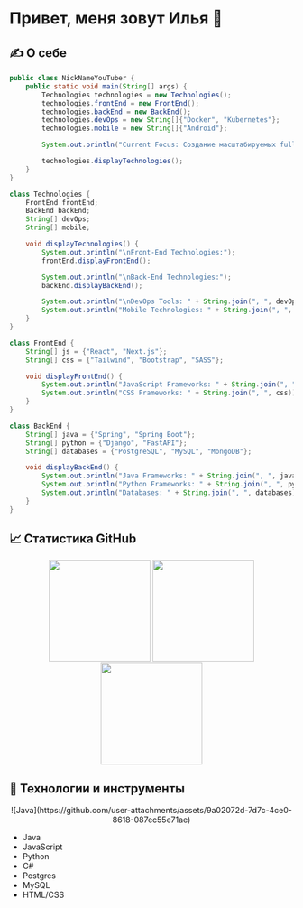 # Привет, меня зовут Илья 👋

## ✍️ О себе
```java
public class NickNameYouTuber {
    public static void main(String[] args) {
        Technologies technologies = new Technologies();
        technologies.frontEnd = new FrontEnd();
        technologies.backEnd = new BackEnd();
        technologies.devOps = new String[]{"Docker", "Kubernetes"};
        technologies.mobile = new String[]{"Android"};

        System.out.println("Current Focus: Создание масштабируемых full-stack приложений");

        technologies.displayTechnologies();
    }
}

class Technologies {
    FrontEnd frontEnd;
    BackEnd backEnd;
    String[] devOps;
    String[] mobile;

    void displayTechnologies() {
        System.out.println("\nFront-End Technologies:");
        frontEnd.displayFrontEnd();

        System.out.println("\nBack-End Technologies:");
        backEnd.displayBackEnd();

        System.out.println("\nDevOps Tools: " + String.join(", ", devOps));
        System.out.println("Mobile Technologies: " + String.join(", ", mobile));
    }
}

class FrontEnd {
    String[] js = {"React", "Next.js"};
    String[] css = {"Tailwind", "Bootstrap", "SASS"};

    void displayFrontEnd() {
        System.out.println("JavaScript Frameworks: " + String.join(", ", js));
        System.out.println("CSS Frameworks: " + String.join(", ", css));
    }
}

class BackEnd {
    String[] java = {"Spring", "Spring Boot"};
    String[] python = {"Django", "FastAPI"};
    String[] databases = {"PostgreSQL", "MySQL", "MongoDB"};

    void displayBackEnd() {
        System.out.println("Java Frameworks: " + String.join(", ", java));
        System.out.println("Python Frameworks: " + String.join(", ", python));
        System.out.println("Databases: " + String.join(", ", databases));
    }
}
```
## 📈 Статистика GitHub
<div align="center">
    <img height="180em" src="http://github-readme-streak-stats.herokuapp.com?user=ileztom&theme=tokyonight&hide_border=true&date_format=M%20j%5B%2C%20Y%5D"/>
    <img height="180em" src="https://github-readme-stats.vercel.app/api/top-langs/?username=ileztom&layout=compact&langs_count=7&theme=tokyonight&hide_border=true"/>
</div>

<div align="center">
    <img height="180em" src="https://github-readme-stats.vercel.app/api?username=ileztom&show_icons=true&theme=radical"/>
</div>

## 🔧 Технологии и инструменты

<div align="center">
    ![Java](https://github.com/user-attachments/assets/9a02072d-7d7c-4ce0-8618-087ec55e71ae)
    
</div>

- Java 
- JavaScript
- Python
- C#
- Postgres
- MySQL
- HTML/CSS


<!--

## ✅ Активность


## 📝 Мои последние проекты
- [Проект 1](ссылка на проект 1) - Краткое описание проекта.
- [Проект 2](ссылка на проект 2) - Краткое описание проекта.

-->

<!--
**ileztom/ileztom** is a ✨ _special_ ✨ repository because its `README.md` (this file) appears on your GitHub profile.

Here are some ideas to get you started:

- 🔭 I’m currently working on ...
- 🌱 I’m currently learning ...
- 👯 I’m looking to collaborate on ...
- 🤔 I’m looking for help with ...
- 💬 Ask me about ...
- 📫 How to reach me: ...
- 😄 Pronouns: ...
- ⚡ Fun fact: ...
-->
